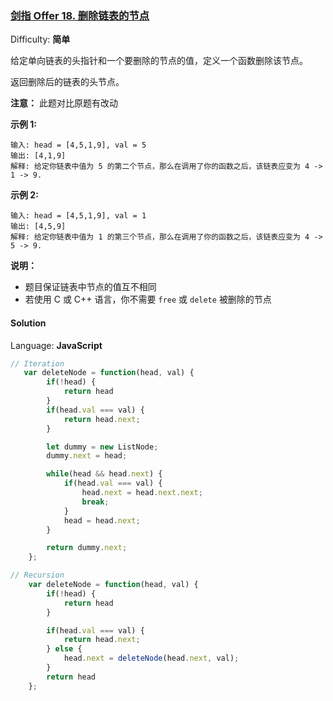 ### [剑指 Offer 18\. 删除链表的节点](https://leetcode-cn.com/problems/shan-chu-lian-biao-de-jie-dian-lcof/)

Difficulty: **简单**


给定单向链表的头指针和一个要删除的节点的值，定义一个函数删除该节点。

返回删除后的链表的头节点。

**注意：** 此题对比原题有改动

**示例 1:**

```
输入: head = [4,5,1,9], val = 5
输出: [4,1,9]
解释: 给定你链表中值为 5 的第二个节点，那么在调用了你的函数之后，该链表应变为 4 -> 1 -> 9.
```

**示例 2:**

```
输入: head = [4,5,1,9], val = 1
输出: [4,5,9]
解释: 给定你链表中值为 1 的第三个节点，那么在调用了你的函数之后，该链表应变为 4 -> 5 -> 9.
```

**说明：**

*   题目保证链表中节点的值互不相同
*   若使用 C 或 C++ 语言，你不需要 `free` 或 `delete` 被删除的节点


#### Solution

Language: **JavaScript**

```JavaScript
// Iteration
​   var deleteNode = function(head, val) {
        if(!head) {
            return head
        }
        if(head.val === val) {
            return head.next;
        }

        let dummy = new ListNode;
        dummy.next = head;

        while(head && head.next) {
            if(head.val === val) {
                head.next = head.next.next;
                break;
            } 
            head = head.next;
        }

        return dummy.next;
    };

// Recursion
    var deleteNode = function(head, val) {
        if(!head) {
            return head
        }

        if(head.val === val) {
            return head.next;
        } else {
            head.next = deleteNode(head.next, val);
        }
        return head
    };
```